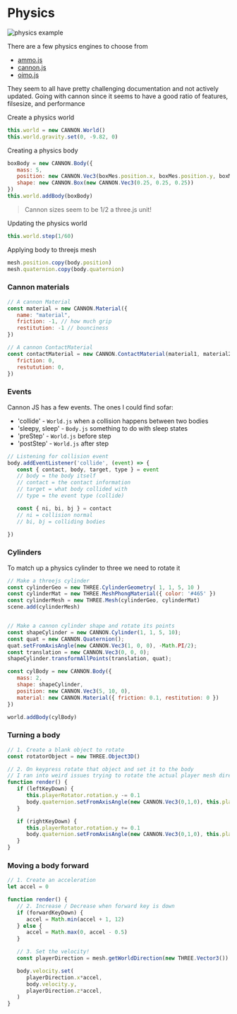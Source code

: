 # Physics
![physics example](./images/physics-random.gif)

There are a few physics engines to choose from
- [ammo.js](https://github.com/kripken/ammo.js/)
- [cannon.js](https://schteppe.github.io/cannon.js/)
- [oimo.js](http://lo-th.github.io/Oimo.js/index.html#basic)

They seem to all have pretty challenging documentation and not actively updated. Going with cannon since it seems to have a good ratio of features, filsesize, and performance


Create a physics world
```js
this.world = new CANNON.World()
this.world.gravity.set(0, -9.82, 0)
```

Creating a physics body
```js
boxBody = new CANNON.Body({
   mass: 5,
   position: new CANNON.Vec3(boxMes.position.x, boxMes.position.y, boxMes.position.z),
   shape: new CANNON.Box(new CANNON.Vec3(0.25, 0.25, 0.25))
})
this.world.addBody(boxBody)
```

> Cannon sizes seem to be 1/2 a three.js unit!

Updating the physics world
```js
this.world.step(1/60)
```

Applying body to threejs mesh
```js
mesh.position.copy(body.position)
mesh.quaternion.copy(body.quaternion)
```

### Cannon materials
```js
// A cannon Material
const material = new CANNON.Material({
   name: "material",
   friction: -1, // how much grip
   restitution: -1 // bounciness
})

// A cannon ContactMaterial
const contactMaterial = new CANNON.ContactMaterial(material1, material2, {
   friction: 0,
   restutution: 0,
})
```

### Events
Cannon JS has a few events. The ones I could find sofar:

- 'collide' - `World.js` when a collision happens between two bodies
- 'sleepy, sleep' - `Body.js` something to do with sleep states
- 'preStep' - `World.js` before step
- 'postStep' - `World.js` after step

```js
// Listening for collision event
body.addEventListener('collide', (event) => {
   const { contact, body, target, type } = event
   // body = the body itself
   // contact = the contact information
   // target = what body collided with
   // type = the event type (collide)

   const { ni, bi, bj } = contact
   // ni = collision normal
   // bi, bj = colliding bodies

})
```


### Cylinders
To match up a physics cylinder to three we need to rotate it
```js
// Make a threejs cylinder
const cylinderGeo = new THREE.CylinderGeometry( 1, 1, 5, 10 )
const cylinderMat = new THREE.MeshPhongMaterial({ color: '#465' })
const cylinderMesh = new THREE.Mesh(cylinderGeo, cylinderMat)
scene.add(cylinderMesh)


// Make a cannon cylinder shape and rotate its points
const shapeCylinder = new CANNON.Cylinder(1, 1, 5, 10);
const quat = new CANNON.Quaternion();
quat.setFromAxisAngle(new CANNON.Vec3(1, 0, 0), -Math.PI/2);
const translation = new CANNON.Vec3(0, 0, 0);
shapeCylinder.transformAllPoints(translation, quat);

const cylBody = new CANNON.Body({
   mass: 2,
   shape: shapeCylinder,
   position: new CANNON.Vec3(5, 10, 0),
   material: new CANNON.Material({ friction: 0.1, restitution: 0 })
})

world.addBody(cylBody)
```


### Turning a body
```js
// 1. Create a blank object to rotate
const rotatorObject = new THREE.Object3D()

// 2. On keypress rotate that object and set it to the body
// I ran into weird issues trying to rotate the actual player mesh directly
function render() {
   if (leftKeyDown) {
      this.playerRotator.rotation.y -= 0.1
      body.quaternion.setFromAxisAngle(new CANNON.Vec3(0,1,0), this.playerRotator.rotation.y);
   }

   if (rightKeyDown) {
      this.playerRotator.rotation.y += 0.1
      body.quaternion.setFromAxisAngle(new CANNON.Vec3(0,1,0), this.playerRotator.rotation.y);
   }
}
```

### Moving a body forward
```js
// 1. Create an acceleration
let accel = 0

function render() {
   // 2. Increase / Decrease when forward key is down
   if (forwardKeyDown) {
      accel = Math.min(accel + 1, 12)
   } else {
      accel = Math.max(0, accel - 0.5)
   }

   // 3. Set the velocity!
   const playerDirection = mesh.getWorldDirection(new THREE.Vector3())

   body.velocity.set(
      playerDirection.x*accel,
      body.velocity.y,
      playerDirection.z*accel,
   )
}
```

